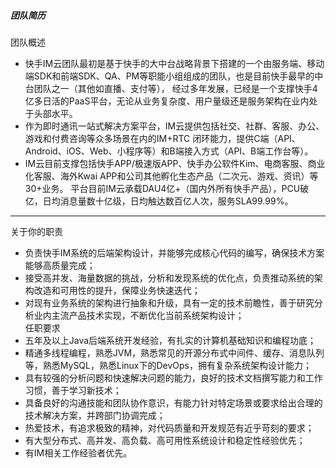 <div class="zh post-container">
    <h5>团队简历</h5>
    团队概述
    <ul>
    <li>快手IM云团队最初是基于快手的大中台战略背景下搭建的一个由服务端、移动端SDK和前端SDK、QA、PM等职能小组组成的团队，也是目前快手最早的中台团队之一（其他如直播、支付等），
    经过多年发展，已经是一个支撑快手4亿多日活的PaaS平台，无论从业务复杂度、用户量级还是服务架构在业内处于头部水平。</li>
    <li>作为即时通讯一站式解决方案平台，IM云提供包括社交、社群、客服、办公、游戏和付费咨询等众多场景在内的IM+RTC
    闭环能力，提供C端（API、Android、iOS、Web、小程序等）和B端接入方式（API、B端工作台等）。</li>
    <li>IM云目前支撑包括快手APP/极速版APP、快手办公软件Kim、电商客服、商业化客服、海外Kwai APP和公司其他孵化生态产品（二次元、游戏、资讯）等30+业务。
    平台目前IM云承载DAU4亿+（国内外所有快手产品），PCU破亿，日均消息量数十亿级，日均触达数百亿人次，服务SLA99.99%。</li>
    </ul>
    <hr>
    关于你的职责
    <ul>
        <li>负责快手IM系统的后端架构设计，并能够完成核心代码的编写，确保技术方案能够高质量完成；</li>
        <li>接受高并发、海量数据的挑战，分析和发现系统的优化点，负责推动系统的架构改造和可用性的提升，保障业务快速迭代；</li>
        <li>对现有业务系统的架构进行抽象和升级，具有一定的技术前瞻性，善于研究分析业内主流产品技术实现，不断优化当前系统架构设计；</li>
        任职要求</li>
        <li>五年及以上Java后端系统开发经验，有扎实的计算机基础知识和编程功底；</li>
        <li>精通多线程编程，熟悉JVM，熟悉常见的开源分布式中间件、缓存、消息队列等，熟悉MySQL，熟悉Linux下的DevOps，拥有复杂系统架构设计能力；</li>
        <li>具有较强的分析问题和快速解决问题的能力，良好的技术文档撰写能力和工作习惯，善于学习新技术；</li>
        <li>具备良好的沟通技能和团队协作意识，有能力针对特定场景或要求给出合理的技术解决方案，并跨部门协调完成；</li>
        <li>热爱技术，有追求极致的精神，对代码质量和开发规范有近乎苛刻的要求；</li>
        <li>有大型分布式、高并发、高负载、高可用性系统设计和稳定性经验优先；</li>
        <li>有IM相关工作经验者优先。</li>
    </ul>

        
    
</div>